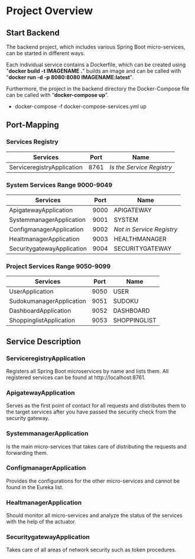 # Project Overview

## Start Backend

The backend project, which includes various Spring Boot micro-services, can be started in different ways. 

Each individual service contains a Dockerfile, which can be created using "**docker build -t IMAGENAME .**" builds an image and can be called with "**docker run -d -p 8080:8080 IMAGENAME:latest**". 

Furthermore, the project in the backend directory the Docker-Compose file can be called with “**docker-compose up**”.

- docker-compose -f docker-compose-services.yml up

## Port-Mapping

### Services Registry

| Services                    | Port | Name                     |
|-----------------------------|------|--------------------------|
| ServiceregistryApplication  | 8761 |*Is the Service Registry* | 

### System Services Range 9000-9049

| Services                       | Port | Name                      |
|--------------------------------|------|---------------------------|
| ApigatewayApplication          | 9000 | APIGATEWAY                |
| SystemmanagerApplication       | 9001 | SYSTEM                    |
| ConfigmanagerApplication       | 9002 | *Not in Service Registry* |
| HealtmanagerApplication        | 9003 | HEALTHMANAGER             |
| SecuritygatewayApplication     | 9004 | SECURITYGATEWAY           |

### Project Services Range 9050-9099

| Services                | Port | Name          |
|-------------------------|------|---------------|
| UserApplication         | 9050 | USER          |
| SudokumanagerApplication| 9051 | SUDOKU        |
| DashboardApplication    | 9052 | DASHBOARD     |
| ShoppinglistApplication | 9053 | SHOPPINGLIST  |

## Service Description

### ServiceregistryApplication

Registers all Spring Boot microservices by name and lists them. All registered services can be found
at http://localhost:8761.

### ApigatewayApplication

Serves as the first point of contact for all requests and distributes them to the target services after you have passed the security check from the security gateway.

### SystemmanagerApplication

Is the main micro-services that takes care of distributing the requests and forwarding them.

### ConfigmanagerApplication

Provides the configurations for the other micro-services and cannot be found in the Eureka list.

### HealtmanagerApplication

Should monitor all micro-services and analyze the status of the services with the help of the actuator.

### SecuritygatewayApplication

Takes care of all areas of network security such as token procedures.
